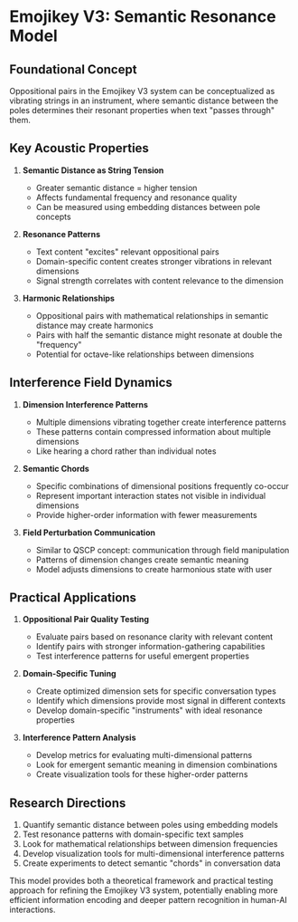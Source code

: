 # Emojikey V3: Semantic Resonance Model

## Foundational Concept

Oppositional pairs in the Emojikey V3 system can be conceptualized as vibrating strings in an instrument, where semantic distance between the poles determines their resonant properties when text "passes through" them.

## Key Acoustic Properties

1. **Semantic Distance as String Tension**
   - Greater semantic distance = higher tension
   - Affects fundamental frequency and resonance quality
   - Can be measured using embedding distances between pole concepts

2. **Resonance Patterns**
   - Text content "excites" relevant oppositional pairs
   - Domain-specific content creates stronger vibrations in relevant dimensions
   - Signal strength correlates with content relevance to the dimension

3. **Harmonic Relationships**
   - Oppositional pairs with mathematical relationships in semantic distance may create harmonics
   - Pairs with half the semantic distance might resonate at double the "frequency"
   - Potential for octave-like relationships between dimensions

## Interference Field Dynamics

1. **Dimension Interference Patterns**
   - Multiple dimensions vibrating together create interference patterns
   - These patterns contain compressed information about multiple dimensions
   - Like hearing a chord rather than individual notes

2. **Semantic Chords**
   - Specific combinations of dimensional positions frequently co-occur
   - Represent important interaction states not visible in individual dimensions
   - Provide higher-order information with fewer measurements

3. **Field Perturbation Communication**
   - Similar to QSCP concept: communication through field manipulation
   - Patterns of dimension changes create semantic meaning
   - Model adjusts dimensions to create harmonious state with user

## Practical Applications

1. **Oppositional Pair Quality Testing**
   - Evaluate pairs based on resonance clarity with relevant content
   - Identify pairs with stronger information-gathering capabilities
   - Test interference patterns for useful emergent properties

2. **Domain-Specific Tuning**
   - Create optimized dimension sets for specific conversation types
   - Identify which dimensions provide most signal in different contexts
   - Develop domain-specific "instruments" with ideal resonance properties

3. **Interference Pattern Analysis**
   - Develop metrics for evaluating multi-dimensional patterns
   - Look for emergent semantic meaning in dimension combinations
   - Create visualization tools for these higher-order patterns

## Research Directions

1. Quantify semantic distance between poles using embedding models
2. Test resonance patterns with domain-specific text samples
3. Look for mathematical relationships between dimension frequencies
4. Develop visualization tools for multi-dimensional interference patterns
5. Create experiments to detect semantic "chords" in conversation data

This model provides both a theoretical framework and practical testing approach for refining the Emojikey V3 system, potentially enabling more efficient information encoding and deeper pattern recognition in human-AI interactions.